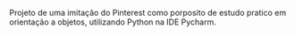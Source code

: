 Projeto de uma imitação do Pinterest como porposito de estudo pratico em orientação a objetos, utilizando Python na IDE Pycharm.
